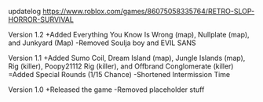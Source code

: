 updatelog
https://www.roblox.com/games/86075058335764/RETRO-SLOP-HORROR-SURVIVAL

Version 1.2
+Added Everything You Know Is Wrong (map), Nullplate (map), and Junkyard (Map)
-Removed Soulja boy and EVIL SANS

Version 1.1
+Added Sumo Coil, Dream Island (map), Jungle Islands (map), Rig (killer), Poopy21112 Rig (killer), and Offbrand Conglomerate (killer)
=Added Special Rounds (1/15 Chance)
-Shortened Intermission Time

Version 1.0
+Released the game
-Removed placeholder stuff
